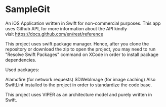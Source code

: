 # SampleGit

An iOS Application written in Swift for non-commercial purposes. This app uses Github API, for more information about the API kindly visit https://docs.github.com/en/rest/reference

This project uses swift package manager. Hence, after you clone the repository or download the zip to open the project, you may need to run "Resolve Swift Packages" command on XCode in order to install package dependencies.

Used packages:

Alamofire (for network requests)
SDWebImage (for image caching)
Also SwiftLint installed to the project in order to standardize the code base.

This project uses VIPER as an architecture model and purely written in Swift.
